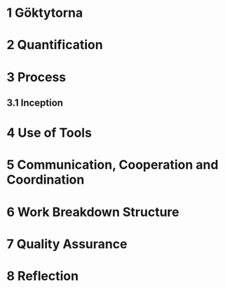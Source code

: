 # 1 Göktytorna
# 2 Quantification
# 3 Process
## 3.1 Inception
# 4 Use of Tools
# 5 Communication, Cooperation and Coordination
# 6 Work Breakdown Structure
# 7 Quality Assurance
# 8 Reflection
